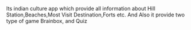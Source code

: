 Its indian culture app which provide all information about Hill Station,Beaches,Most Visit Destination,Forts etc. And Also it provide two type of game Brainbox, and Quiz
